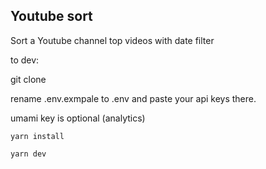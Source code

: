 ## Youtube sort

Sort a Youtube channel top videos with date filter


to dev:

git clone

rename .env.exmpale to .env and paste your api keys there. 

umami key is optional (analytics)

`yarn install`

`yarn dev`
